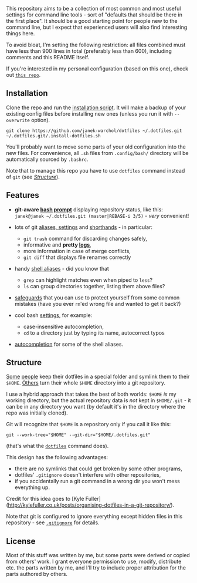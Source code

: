 This repository aims to be a collection of most common and most useful settings
for command line tools - sort of "defaults that should be there in the first
place".  It should be a good starting point for people new to the command line,
but I expect that experienced users will also find interesting things here.

To avoid bloat, I'm setting the following restriction: all files combined must
have less than 900 lines in total (preferably less than 600), including comments
and this README itself.

If you're interested in my personal configuration (based on this one), check out
[`this repo`](https://github.com/janek-warchol/my-dotfiles/tree/janek).



Installation
------------

Clone the repo and run the [installation script](.install-dotfiles.sh).
It will make a backup of your existing config files before installing new ones
(unless you run it with `--overwrite` option).

    git clone https://github.com/janek-warchol/dotfiles ~/.dotfiles.git
    ~/.dotfiles.git/.install-dotfiles.sh

You'll probably want to move some parts of your old configuration into
the new files.  For convenience, all `.sh` files from `.config/bash/` directory
will be automatically sourced by `.bashrc`.

Note that to manage this repo you have to use `dotfiles` command instead of `git`
(see [_Structure_](README.md#structure)).



Features
--------

- **git-aware [bash prompt](.config/bash/prompt.sh)** displaying repository status, like this:  
  `janek@janek ~/.dotfiles.git (master|REBASE-i 3/5)` - _very_ convenient!

- lots of git [aliases, settings](.config/git/config) and
  [shorthands](.config/bash/git-aliases.sh) - in particular:
  - `git trash` command for discarding changes safely,
  - informative and **pretty [logs](.config/git/config#L50)**,
  - more information in case of merge conflicts,
  - `git diff` that displays file renames correctly

- handy [shell aliases](.config/bash/aliases.sh) - did you know that
  - `grep` can highlight matches even when piped to `less`?
  - `ls` can group directories together, listing them above files?

- [safeguards](.config/bash/safeguards.sh) that you can use to protect yourself from
  some common mistakes (have you ever `rm`'ed wrong file and wanted to get it back?)

- cool bash [settings](.config/bash/settings.sh), for example:
  - case-insensitive autocompletion,
  - `cd` to a directory just by typing its name, autocorrect typos

- [autocompletion](.config/bash/autocompletion.sh) for some of the shell aliases.



Structure
---------

[Some](https://github.com/ryanb/dotfiles)
[people](http://www.anishathalye.com/2014/08/03/managing-your-dotfiles/)
keep their dotfiles in a special folder and symlink them to their `$HOME`.
[Others](https://github.com/rtomayko/dotfiles)
turn their whole `$HOME` directory into a git repository.

I use a hybrid approach that takes the best of both worlds: `$HOME` _is_
my working directory, but the actual repository data is _not_ kept in `$HOME/.git` -
it can be in any directory you want (by default it's in the directory where
the repo was initially cloned).

Git will recognize that `$HOME` is a repository only if you call it like this:

    git --work-tree="$HOME" --git-dir="$HOME/.dotfiles.git"

(that's what the [`dotfiles`](.bashrc#L4) command does).

This design has the following advantages:
- there are no symlinks that could get broken by some other programs,
- dotfiles' `.gitignore` doesn't interfere with other repositories,
- if you accidentally run a git command in a wrong dir you won't mess everything up.

Credit for this idea goes to [Kyle Fuller]
(http://kylefuller.co.uk/posts/organising-dotfiles-in-a-git-repository/).

Note that git is configured to ignore everything except hidden files in this
repository - see [`.gitignore`](.gitignore) for details.



License
-------

Most of this stuff was written by me, but some parts were derived or copied
from others' work.  I grant everyone permission to use, modify, distribute
etc. the parts written by me, and I'll try to include proper attribution for
the parts authored by others.

